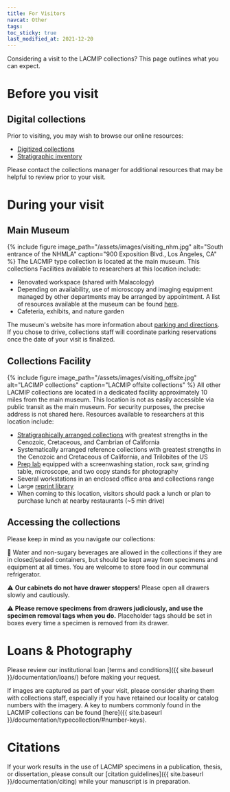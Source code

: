 ```yaml
---
title: For Visitors
navcat: Other
tags:
toc_sticky: true
last_modified_at: 2021-12-20
---
```


Considering a visit to the LACMIP collections? This page outlines what you can expect.

# Before you visit
## Digital collections
Prior to visiting, you may wish to browse our online resources:
- [Digitized collections](https://doi.org/10.15468/6nxzen)
- [Stratigraphic inventory](https://collections.nhm.org/invertebrate-paleontology-inventory/)

Please contact the collections manager for additional resources that may be helpful to review prior to your visit. 

# During your visit
## Main Museum
{% include figure image_path="/assets/images/visiting_nhm.jpg" alt="South entrance of the NHMLA" caption="900 Exposition Blvd., Los Angeles, CA" %}
The LACMIP type collection is located at the main museum. This collections  Facilities available to researchers at this location include:
- Renovated workspace (shared with Malacology)
- Depending on availability, use of microscopy and imaging equipment managed by other departments may be arranged by appointment. A list of resources available at the museum can be found [here](https://nhm.org/research-collections/tools-and-services).
- Cafeteria, exhibits, and nature garden

The museum's website has more information about [parking and directions](https://nhm.org/plan-your-visit/visitor-information). If you chose to drive, collections staff will coordinate parking reservations once the date of your visit is finalized.

## Collections Facility
{% include figure image_path="/assets/images/visiting_offsite.jpg" alt="LACIMP collections" caption="LACMIP offsite collections" %}
All other LACMIP collections are located in a dedicated facility approximately 10 miles from the main museum. This location is not as easily accessible via public transit as the main museum. For security purposes, the precise address is not shared here. Resources available to researchers at this location include:
- [Stratigraphically arranged collections](https://lacmip.github.io/emu/assets/images/visiting_collections.jpg) with greatest strengths in the Cenozoic, Cretaceous, and Cambrian of California
- Systematically arranged reference collections with greatest strengths in the Cenozoic and Cretaceous of California, and Trilobites of the US
- [Prep lab](https://lacmip.github.io/emu/assets/images/visiting_preplab.jpg) equipped with a screenwashing station, rock saw, grinding table, microscope, and two copy stands for photography
- Several workstations in an enclosed office area and collections range
- Large [reprint library](https://lacmip.github.io/emu/assets/images/visiting_library.jpg)
- When coming to this location, visitors should pack a lunch or plan to purchase lunch at nearby restaurants (~5 min drive)

## Accessing the collections
Please keep in mind as you navigate our collections:

🚫 Water and non-sugary beverages are allowed in the collections if they are in closed/sealed containers, but should be kept away from specimens and equipment at all times. You are welcome to store food in our communal refrigerator.

⚠️ **Our cabinets do not have drawer stoppers!** Please open all drawers slowly and cautiously.

⚠️ **Please remove specimens from drawers judiciously, and use the specimen removal tags when you do.** Placeholder tags should be set in boxes every time a specimen is removed from its drawer.

# Loans & Photography
Please review our institutional loan [terms and conditions]({{ site.baseurl }}/documentation/loans/) before making your request.

If images are captured as part of your visit, please consider sharing them with collections staff, especially if you have retained our locality or catalog numbers with the imagery. A key to numbers commonly found in the LACMIP collections can be found [here]({{ site.baseurl }}/documentation/typecollection/#number-keys).

# Citations
If your work results in the use of LACMIP specimens in a publication, thesis, or dissertation, please consult our [citation guidelines]({{ site.baseurl }}/documentation/citing) while your manuscript is in preparation.
